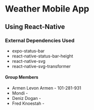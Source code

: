 # Weather Mobile App
## Using React-Native 
### External Dependencies Used
* expo-status-bar
* react-native-status-bar-height
* react-native-svg
* react-native-svg-transformer
#### Group Members
* Armen Levon Armen - 101-281-931
* Mondi - 
* Deniz Dogan - 
* Fred Knoestah - 